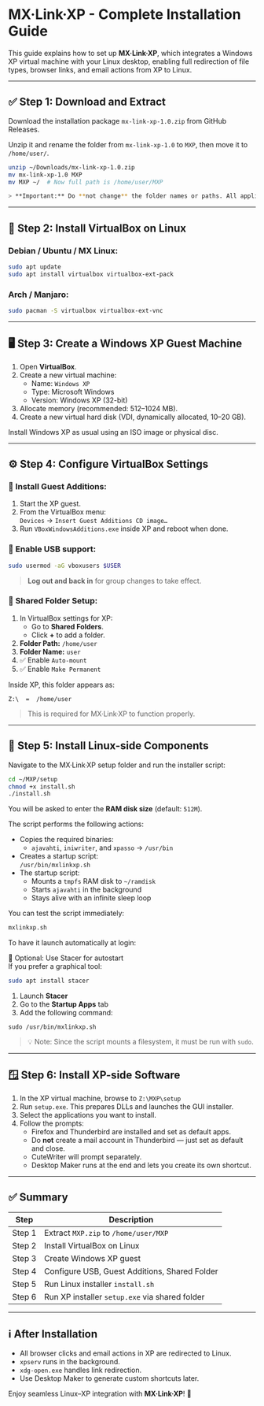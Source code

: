 # MX·Link·XP - Complete Installation Guide

This guide explains how to set up **MX·Link·XP**, which integrates a Windows XP virtual machine with your Linux desktop, enabling full redirection of file types, browser links, and email actions from XP to Linux.

---

## ✅ Step 1: Download and Extract

Download the installation package `mx-link-xp-1.0.zip` from GitHub Releases.

Unzip it and rename the folder from `mx-link-xp-1.0` to `MXP`, then move it to `/home/user/`.

```bash
unzip ~/Downloads/mx-link-xp-1.0.zip
mv mx-link-xp-1.0 MXP
mv MXP ~/  # Now full path is /home/user/MXP

> **Important:** Do **not change** the folder names or paths. All applications and scripts expect the directory to be exactly `/home/user/MXP/`.
```

---

## 🧰 Step 2: Install VirtualBox on Linux

### Debian / Ubuntu / MX Linux:

```bash
sudo apt update
sudo apt install virtualbox virtualbox-ext-pack
```

### Arch / Manjaro:

```bash
sudo pacman -S virtualbox virtualbox-ext-vnc
```

---

## 🖥️ Step 3: Create a Windows XP Guest Machine

1. Open **VirtualBox**.
2. Create a new virtual machine:
   - Name: `Windows XP`
   - Type: Microsoft Windows
   - Version: Windows XP (32-bit)
3. Allocate memory (recommended: 512–1024 MB).
4. Create a new virtual hard disk (VDI, dynamically allocated, 10–20 GB).

Install Windows XP as usual using an ISO image or physical disc.

---

## ⚙️ Step 4: Configure VirtualBox Settings

### 🧩 Install Guest Additions:

1. Start the XP guest.
2. From the VirtualBox menu:  
   `Devices` → `Insert Guest Additions CD image…`
3. Run `VBoxWindowsAdditions.exe` inside XP and reboot when done.

### 🧷 Enable USB support:

```bash
sudo usermod -aG vboxusers $USER
```

> **Log out and back in** for group changes to take effect.

### 📁 Shared Folder Setup:

1. In VirtualBox settings for XP:
   - Go to **Shared Folders**.
   - Click **+** to add a folder.
2. **Folder Path:** `/home/user`
3. **Folder Name:** `user`
4. ✅ Enable `Auto-mount`
5. ✅ Enable `Make Permanent`

Inside XP, this folder appears as:

```
Z:\  =  /home/user
```

> This is required for MX·Link·XP to function properly.

---

## 🐧 Step 5: Install Linux-side Components

Navigate to the MX·Link·XP setup folder and run the installer script:

```bash
cd ~/MXP/setup
chmod +x install.sh
./install.sh
```

You will be asked to enter the **RAM disk size** (default: `512M`).

The script performs the following actions:

- Copies the required binaries:
  - `ajavahti`, `iniwriter`, and `xpasso` → `/usr/bin`
- Creates a startup script:  
  `/usr/bin/mxlinkxp.sh`
- The startup script:
  - Mounts a `tmpfs` RAM disk to `~/ramdisk`
  - Starts `ajavahti` in the background
  - Stays alive with an infinite sleep loop

You can test the script immediately:

```bash
mxlinkxp.sh
```

To have it launch automatically at login:

🧰 Optional: Use Stacer for autostart  
If you prefer a graphical tool:

```bash
sudo apt install stacer
```

1. Launch **Stacer**  
2. Go to the **Startup Apps** tab  
3. Add the following command:

```
sudo /usr/bin/mxlinkxp.sh
```

> 💡 Note: Since the script mounts a filesystem, it must be run with `sudo`.

---

## 🪟 Step 6: Install XP-side Software

1. In the XP virtual machine, browse to `Z:\MXP\setup`
2. Run `setup.exe`. This prepares DLLs and launches the GUI installer.
3. Select the applications you want to install.
4. Follow the prompts:
   - Firefox and Thunderbird are installed and set as default apps.
   - Do **not** create a mail account in Thunderbird — just set as default and close.
   - CuteWriter will prompt separately.
   - Desktop Maker runs at the end and lets you create its own shortcut.

---

## ✅ Summary

| Step                | Description                                      |
|---------------------|--------------------------------------------------|
| Step 1              | Extract `MXP.zip` to `/home/user/MXP`            |
| Step 2              | Install VirtualBox on Linux                      |
| Step 3              | Create Windows XP guest                          |
| Step 4              | Configure USB, Guest Additions, Shared Folder    |
| Step 5              | Run Linux installer `install.sh`                 |
| Step 6              | Run XP installer `setup.exe` via shared folder   |

---

## ℹ️ After Installation

- All browser clicks and email actions in XP are redirected to Linux.
- `xpserv` runs in the background.
- `xdg-open.exe` handles link redirection.
- Use Desktop Maker to generate custom shortcuts later.

Enjoy seamless Linux–XP integration with **MX·Link·XP**! 🎉
